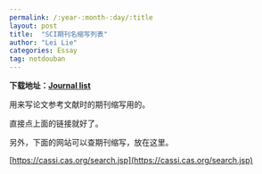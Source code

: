 ```yaml
---
permalink: /:year-:month-:day/:title
layout: post
title:  "SCI期刊名缩写列表"
author: "Lei Lie"
categories: Essay
tag: notdouban
---
```


**下载地址：[Journal list](../../assets/download/files-2023-10-09-journal-list/Journal_list.txt)**

用来写论文参考文献时的期刊缩写用的。

直接点上面的链接就好了。

另外，下面的网站可以查期刊缩写，放在这里。

[https://cassi.cas.org/search.jsp](https://cassi.cas.org/search.jsp)